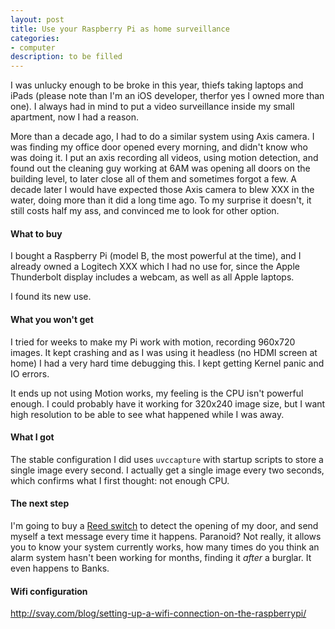 ```yaml
--- 
layout: post
title: Use your Raspberry Pi as home surveillance
categories: 
- computer
description: to be filled
---
```

I was unlucky enough to be broke in this year, thiefs taking laptops and iPads
(please note than I'm an iOS developer, therfor yes I owned more than one). I
always had in mind to put a video surveillance inside my small apartment, now I
had a reason.

More than a decade ago, I had to do a similar system using Axis camera. I was
finding my office door opened every morning, and didn't know who was doing it.
I put an axis recording all videos, using motion detection, and found out the
cleaning guy working at 6AM was opening all doors on the building level, to
later close all of them and sometimes forgot a few. A decade later I would have
expected those Axis camera to blew XXX in the water, doing more than it did a
long time ago. To my surprise it doesn't, it still costs half my ass, and
convinced me to look for other option.

#### What to buy

I bought a Raspberry Pi (model B, the most powerful at the time), and I already
owned a Logitech XXX which I had no use for, since the Apple Thunderbolt display
includes a webcam, as well as all Apple laptops. 

I found its new use.

#### What you won't get

I tried for weeks to make my Pi work with motion, recording 960x720 images. It
kept crashing and as I was using it headless (no HDMI screen at home) I had a
very hard time debugging this. I kept getting Kernel panic and IO errors.

It ends up not using Motion works, my feeling is the CPU isn't powerful enough.
I could probably have it working for 320x240 image size, but I want high
resolution to be able to see what happened while I was away.

#### What I got

The stable configuration I did uses `uvccapture` with startup scripts to store
a single image every second. I actually get a single image every two seconds,
which confirms what I first thought: not enough CPU.

#### The next step

I'm going to buy a [Reed switch](http://en.wikipedia.org/wiki/Reed_switch) to
detect the opening of my door, and send myself a text message every time it
happens. Paranoid? Not really, it allows you to know your system currently
works, how many times do you think an alarm system hasn't been working for
months, finding it *after* a burglar. It even happens to Banks.

#### Wifi configuration
http://svay.com/blog/setting-up-a-wifi-connection-on-the-raspberrypi/
